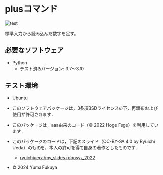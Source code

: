 # plusコマンド

![test](https://github.com/hukuyuma/robosys2024/actions/workflows/test.yml/badge.svg)

標準入力から読み込んだ数字を足す。

## 必要なソフトウェア
- Python
  - テスト済みバージョン: 3.7〜3.10

## テスト環境
- Ubuntu

- このソフトウェアパッケージは，3条項BSDライセンスの下，再頒布および使用が許可されます．
- このパッケージは，aaa由来のコード（© 2022 Hoge Fuge）を利用しています．
- このパッケージのコードは，下記のスライド（CC-BY-SA 4.0 by Ryuichi Ueda）のものを，本人の許可を得て自身の著作としたものです．
    - [ryuichiueda/my_slides robosys_2022](https://github.com/ryuichiueda/my_slides/tree/master/robosys_2022)
- © 2024 Yuma Fukuya


